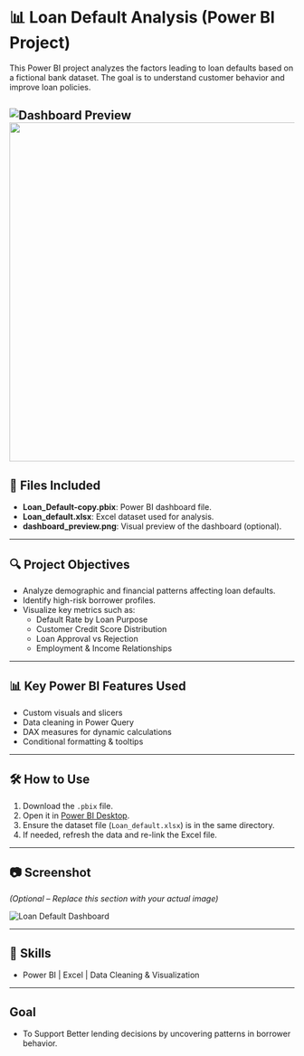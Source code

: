 
# 📊 Loan Default Analysis (Power BI Project)

This Power BI project analyzes the factors leading to loan defaults based on a fictional bank dataset. The goal is to understand customer behavior and improve loan policies.

![Dashboard Preview](Dashboard_Screenshot.jpg)
<img src="Dashboard_Screenshot.jpg" width="600"/>
---

## 📁 Files Included

- **Loan_Default-copy.pbix**: Power BI dashboard file.
- **Loan_default.xlsx**: Excel dataset used for analysis.
- **dashboard_preview.png**: Visual preview of the dashboard (optional).

---

## 🔍 Project Objectives

- Analyze demographic and financial patterns affecting loan defaults.
- Identify high-risk borrower profiles.
- Visualize key metrics such as:
  - Default Rate by Loan Purpose
  - Customer Credit Score Distribution
  - Loan Approval vs Rejection
  - Employment & Income Relationships

---

## 📊 Key Power BI Features Used

- Custom visuals and slicers
- Data cleaning in Power Query
- DAX measures for dynamic calculations
- Conditional formatting & tooltips

---

## 🛠️ How to Use

1. Download the `.pbix` file.
2. Open it in [Power BI Desktop](https://powerbi.microsoft.com/en-us/desktop/).
3. Ensure the dataset file (`Loan_default.xlsx`) is in the same directory.
4. If needed, refresh the data and re-link the Excel file.

---

## 📷 Screenshot

*(Optional – Replace this section with your actual image)*

![Loan Default Dashboard](Dashboard_Screenshot.jpg)

---

## 📌 Skills
-  Power BI | Excel | Data Cleaning & Visualization

---

## Goal
- To Support Better lending decisions by uncovering patterns in borrower behavior.
